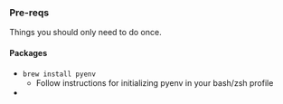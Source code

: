 ### Pre-reqs

Things you should only need to do once.

#### Packages

* `brew install pyenv`
    - Follow instructions for initializing pyenv in your bash/zsh profile
* 